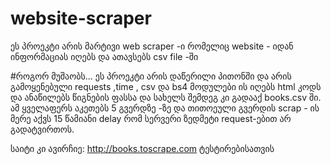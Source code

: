 # website-scraper
ეს პროეკტი არის მარტივი web scraper -ი რომელიც website - იდან ინფორმაციას იღებს და ათავსებს csv file -ში

#როგორ მუშაობს...
ეს პროეკტი არის დაწერილი პითონში და არის გამოყენებული requests ,time , csv და bs4 მოდულები ის იღებს html კოდს და ანაწილებს წიგნების ფასსა და სახელს შემდეგ კი გადააქ books.csv ში.
ამ ყველაფერს აკეთებს 5 გვერდზე -ზე და თითოეული გვერდის scrap - ის მერე აქვს 15 წამიანი delay რომ სერვერი ზედმეტი request-ებით არ გადატვირთოს.

საიტი კი ავირჩიე:
http://books.toscrape.com
ტესტირებისათვის
